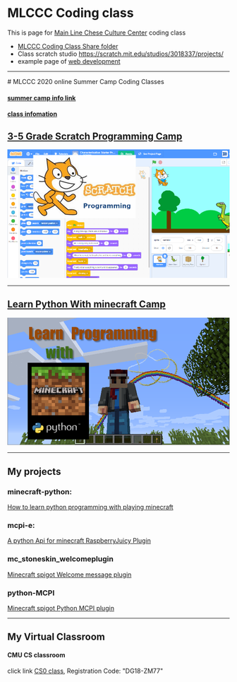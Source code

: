 # MLCCC Coding class
 
This is page for <a target="_blank" href="http://mlccc.org">Main Line Chese Culture Center</a> coding class
  
* <a target="_blank" href="https://1drv.ms/u/s!Avm-0LBz8-Jhg4M4HD4vOYb3PJFYUA?e=2ZGBLU">MLCCC Coding Class Share folder</a>
* Class scratch studio <a target="_blank"
                href="https://scratch.mit.edu/studios/3018337/projects/">https://scratch.mit.edu/studios/3018337/projects/</a>
* example page of <a target="_blank" href="./samples/index.html">web development</a>

<hr>
# MLCCC 2020 online Summer Camp Coding Classes

#### <a href="http://www.mlccc.org/MlcccV2/Forms/V2/Programs/Camp/SummerCamp.aspx"  target="_blank"> summer camp info link </a>

#### <a href="https://docs.google.com/document/d/1mQp7h046v4X_VSOHjRN2MO03S4MtN8X5Zs1uUbwksuU/edit?usp=sharing"  target="_blank"> class infomation</a>

## [3-5 Grade Scratch Programming Camp](./SummerCamp_Scratch/index.md)

[![scratch](./images/image11.png)](./SummerCamp_Scratch/)

------

## [Learn Python With minecraft Camp](./SummerCamp_Python_Minecraft/index.md)

[![python](images/image7.png)](./SummerCamp_Python_Minecraft/)

------

## My projects

### minecraft-python:
<a href="https://stoneskin.github.io/python-minecraft"  target="_blank"> How to learn python programming with playing minecraft</a>

### mcpi-e:
<a href="https://stoneskin.github.io/mcpi-e/"  target="_blank">A python Api for minecraft RaspberryJuicy Plugin</a>

### mc_stoneskin_welcomeplugin
<a href="https://stoneskin.github.io/mc_stoneskin_welcomeplugin/"  target="_blank">Minecraft spigot Welcome message plugin </a>

### python-MCPI
<a href="https://github.com/stoneskin/minecraft_python_mcpi_plugin/" target="_blank">Minecraft spigot Python MCPI  plugin </a>

------

## My Virtual Classroom
#### CMU CS classroom
<p> click link <a target="_blank" href="https://academy.cs.cmu.edu/splash">CS0 class</a>, Registration Code:
        "DG18-ZM77" </p>
